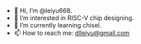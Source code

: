 - 👋 Hi, I’m @leiyu668.
- 👀 I’m interested in RISC-V chip designing.
- 🌱 I’m currently learning chisel.
- 📫 How to reach me: dlleiyu@gmail.com

<!---
leiyu668/leiyu668 is a ✨ special ✨ repository because its `README.md` (this file) appears on your GitHub profile.
You can click the Preview link to take a look at your changes.
--->
